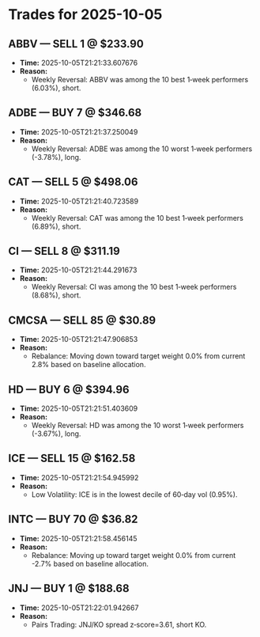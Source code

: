 # Trades for 2025-10-05

## ABBV — SELL 1 @ $233.90
- **Time:** 2025-10-05T21:21:33.607676
- **Reason:**
  - Weekly Reversal: ABBV was among the 10 best 1‑week performers (6.03%), short.

## ADBE — BUY 7 @ $346.68
- **Time:** 2025-10-05T21:21:37.250049
- **Reason:**
  - Weekly Reversal: ADBE was among the 10 worst 1‑week performers (-3.78%), long.

## CAT — SELL 5 @ $498.06
- **Time:** 2025-10-05T21:21:40.723589
- **Reason:**
  - Weekly Reversal: CAT was among the 10 best 1‑week performers (6.89%), short.

## CI — SELL 8 @ $311.19
- **Time:** 2025-10-05T21:21:44.291673
- **Reason:**
  - Weekly Reversal: CI was among the 10 best 1‑week performers (8.68%), short.

## CMCSA — SELL 85 @ $30.89
- **Time:** 2025-10-05T21:21:47.906853
- **Reason:**
  - Rebalance: Moving down toward target weight 0.0% from current 2.8% based on baseline allocation.

## HD — BUY 6 @ $394.96
- **Time:** 2025-10-05T21:21:51.403609
- **Reason:**
  - Weekly Reversal: HD was among the 10 worst 1‑week performers (-3.67%), long.

## ICE — SELL 15 @ $162.58
- **Time:** 2025-10-05T21:21:54.945992
- **Reason:**
  - Low Volatility: ICE is in the lowest decile of 60‑day vol (0.95%).

## INTC — BUY 70 @ $36.82
- **Time:** 2025-10-05T21:21:58.456145
- **Reason:**
  - Rebalance: Moving up toward target weight 0.0% from current -2.7% based on baseline allocation.

## JNJ — BUY 1 @ $188.68
- **Time:** 2025-10-05T21:22:01.942667
- **Reason:**
  - Pairs Trading: JNJ/KO spread z‑score=3.61, short KO.

